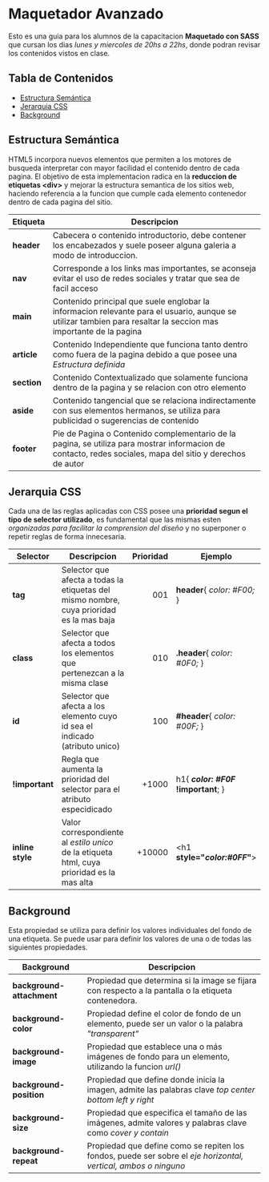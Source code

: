 # Maquetador Avanzado

Esto es una guia para los alumnos de la capacitacion __Maquetado con SASS__ que cursan los dias _lunes y miercoles de 20hs a 22hs_, donde podran revisar los contenidos vistos en clase.

## Tabla de Contenidos

* [Estructura Semántica](#estructura-semántica)
* [Jerarquia CSS](#jerarquia-css)
* [Background](#background)

## Estructura Semántica

HTML5 incorpora nuevos elementos que permiten a los motores de busqueda interpretar con mayor facilidad el contenido dentro de cada pagina. El objetivo de esta implementacion radica en la __reduccion de etiquetas &lt;div>__ y mejorar la estructura semantica de los sitios web, haciendo referencia a la funcion que cumple cada elemento contenedor dentro de cada pagina del sitio.

| Etiqueta | Descripcion |
|--|--|
| __header__ | Cabecera o contenido introductorio, debe contener los encabezados y suele poseer alguna galeria a modo de introduccion.
| __nav__ | Corresponde a los links mas importantes, se aconseja evitar el uso de redes sociales y tratar que sea de facil acceso |
| __main__ | Contenido principal que suele englobar la informacion relevante para el usuario, aunque se utilizar tambien para resaltar la seccion mas importante de la pagina |
| __article__ | Contenido Independiente que funciona tanto dentro como fuera de la pagina debido a que posee una _Estructura definida_ |
| __section__ | Contenido Contextualizado que solamente funciona dentro de la pagina y se relacion con otro elemento |
| __aside__ | Contenido tangencial que se relaciona indirectamente con sus elementos hermanos, se utiliza para publicidad o sugerencias de contenido |
| __footer__ | Pie de Pagina o Contenido complementario de la pagina, se utiliza para mostrar informacion de contacto, redes sociales, mapa del sitio y derechos de autor |

## Jerarquia CSS

Cada una de las reglas aplicadas con CSS posee una __prioridad segun el tipo de selector utilizado__, es fundamental que las mismas esten _organizadas para facilitar la comprension del diseño_ y no superponer o repetir reglas de forma innecesaria.

| Selector | Descripcion  | Prioridad | Ejemplo |
|--|--|--:|--|
| __tag__ | Selector que afecta a todas la etiquetas del mismo nombre, cuya prioridad es la mas baja | 001 | __header__{ _color: #F00;_ } |
| __class__ | Selector que afecta a todos los elementos que pertenezcan a la misma clase | 010 | __.header__{ _color: #0F0;_ } |
| __id__ | Selector que afecta a los elemento cuyo id sea el indicado (atributo unico) | 100 | __#header__{ _color: #00F;_ } | 
| __!important__ | Regla que aumenta la prioridad del selector para el atributo especidicado | +1000 | h1{ ___color: #F0F_ !important__; } |
| __inline style__ | Valor correspondiente al _estilo unico_ de la etiqueta html, cuya prioridad es la mas alta | +10000 | &lt;h1 __style="_color:#0FF_"__> |

## Background

Esta propiedad se utiliza para definir los valores individuales del fondo de una etiqueta. Se puede usar para definir los valores de una o de todas las siguientes propiedades.

| Background | Descripcion |
|--|--|
| __background-attachment__ | Propiedad que determina si la image se fijara con respecto a la pantalla o la etiqueta contenedora. |
| __background-color__ | Propiedad define el color de fondo de un elemento, puede ser un valor o la palabra _"transparent"_ |
| __background-image__ | Propiedad que establece una o más imágenes de fondo para un elemento, utilizando la funcion _url()_ |
| __background-position__ | Propiedad que define donde inicia la imagen, admite las palabras clave _top center bottom left y right_ |
| __background-size__ | Propiedad que especifica el tamaño de las imágenes, admite valores y palabras clave como _cover y contain_ |
| __background-repeat__ | Propiedad que define como se repiten los fondos, puede ser  sobre el _eje horizontal, vertical, ambos o ninguno_ |
